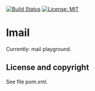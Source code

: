 [![Build Status](https://travis-ci.org/gv2011/lmail.svg?branch=master)](https://travis-ci.org/gv2011/lmail)
[![License: MIT](https://img.shields.io/badge/License-MIT-green.svg)](https://opensource.org/licenses/MIT)

# lmail

Currently: mail playground.

## License and copyright

See file pom.xml.
